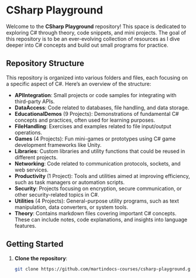 # CSharp Playground

Welcome to the **CSharp Playground** repository! This space is dedicated to exploring C# through theory, code snippets, and mini projects. The goal of this repository is to be an ever-evolving collection of resources as I dive deeper into C# concepts and build out small programs for practice.

## Repository Structure

This repository is organized into various folders and files, each focusing on a specific aspect of C#. Here’s an overview of the structure:

- **APIIntegration**: Small projects or code samples for integrating with third-party APIs.
- **DataAccess**: Code related to databases, file handling, and data storage.
- **EducationalDemos** (9 Projects): Demonstrations of fundamental C# concepts and practices, often used for learning purposes.
- **FileHandling**: Exercises and examples related to file input/output operations.
- **Games** (4 Projects): Fun mini-games or prototypes using C# game development frameworks like Unity.
- **Libraries**: Custom libraries and utility functions that could be reused in different projects.
- **Networking**: Code related to communication protocols, sockets, and web services.
- **Productivity** (1 Project): Tools and utilities aimed at improving efficiency, such as task managers or automation scripts.
- **Security**: Projects focusing on encryption, secure communication, or other security-related topics in C#.
- **Utilities** (4 Projects): General-purpose utility programs, such as text manipulation, data converters, or system tools.
- **Theory**: Contains markdown files covering important C# concepts. These can include notes, code explanations, and insights into language features.

## Getting Started

1. **Clone the repository**:
   ```bash
   git clone https://github.com/martindocs-courses/csharp-playground.git
   ```

